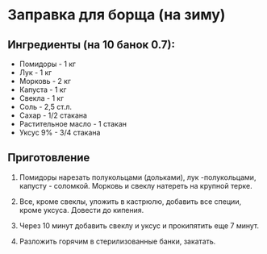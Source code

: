 # Заправка для борща (на зиму)
## Ингредиенты (на 10 банок 0.7):
 - Помидоры - 1 кг
 - Лук - 1 кг
 - Морковь - 2 кг
 - Капуста - 1 кг
 - Свекла - 1 кг
 - Соль - 2,5 ст.л.
 - Сахар - 1/2 стакана
 - Растительное масло - 1 стакан
 - Уксус 9% - 3/4 стакана

## Приготовление
1. Помидоры нарезать полукольцами (дольками), лук -полукольцами, капусту - соломкой. Морковь и свеклу натереть на крупной терке.

2. Все, кроме свеклы, уложить в кастрюлю, добавить все специи, кроме уксуса. Довести до кипения.

3. Через 10 минут добавить свеклу и уксус и прокипятить еще 7 минут.

4. Разложить горячим в стерилизованные банки, закатать.
